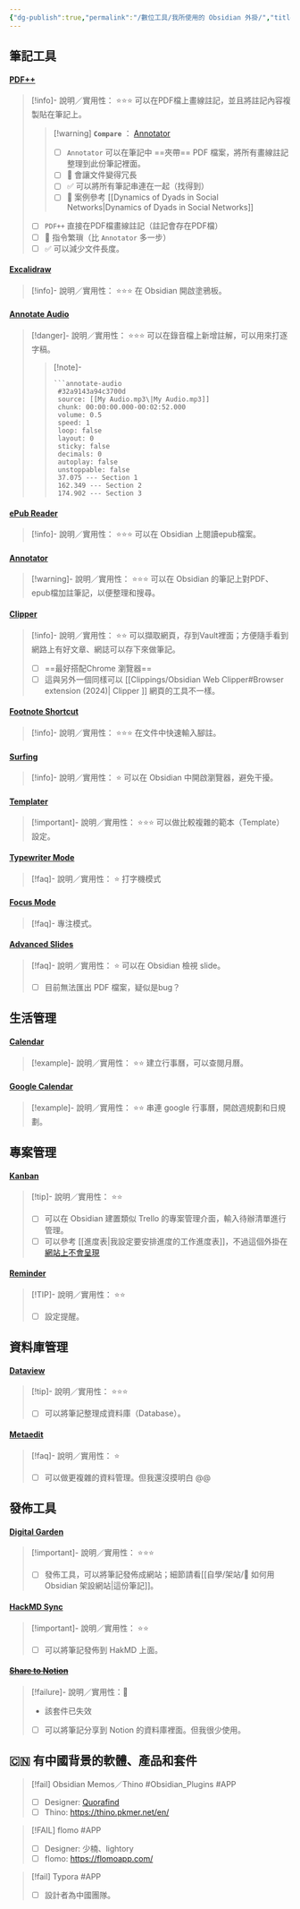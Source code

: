 ```yaml
---
{"dg-publish":true,"permalink":"/數位工具/我所使用的 Obsidian 外掛/","title":"我使用的 Obsidian 外掛","tags":["🎯學習歷程檔案","HackMD","Notion","📝數位工具交流beta","DigitalGarden","obsidian","self_learing","website_design"],"noteIcon":"3","created":"2025-05-06T17:39:58.000+08:00","updated":"2025-06-18T12:32:43.692+08:00"}
---
```


## 筆記工具



#### [PDF++](obsidian://show-plugin?id=pdf-plus)

> [!info]- 說明／實用性： ⭐⭐⭐
> 可以在PDF檔上畫線註記，並且將註記內容複製貼在筆記上。
> > [!warning] **`Compare`** ： [Annotator](obsidian://show-plugin?id=obsidian-annotator)
> > - [ ] `Annotator` 可以在筆記中 ==夾帶== PDF 檔案，將所有畫線註記整理到此份筆記裡面。
> > - [ ] 🚫 會讓文件變得冗長 
> > - [ ] ✅ 可以將所有筆記串連在一起（找得到）
> > - [ ] 📌 案例參考 [[Dynamics of Dyads in Social Networks\|Dynamics of Dyads in Social Networks]]
> 
> - [ ] `PDF++` 直接在PDF檔畫線註記（註記會存在PDF檔）
> - [ ] 🚫 指令繁瑣（比 `Annotator` 多一步） 
> - [ ] ✅ 可以減少文件長度。

#### [Excalidraw](obsidian://show-plugin?id=obsidian-excalidraw-plugin)

> [!info]- 說明／實用性： ⭐⭐⭐
> 在 Obsidian 開啟塗鴉板。



#### [Annotate Audio](obsidian://show-plugin?id=annotate-audio)
> [!danger]- 說明／實用性： ⭐⭐⭐
> 可以在錄音檔上新增註解，可以用來打逐字稿。
> > [!note]-
> > ```
> > ```annotate-audio
> >  #32a9143a94c3700d
> >  source: [[My Audio.mp3\|My Audio.mp3]]
> >  chunk: 00:00:00.000-00:02:52.000
> >  volume: 0.5
> >  speed: 1
> >  loop: false
> >  layout: 0
> >  sticky: false
> >  decimals: 0
> >  autoplay: false
> >  unstoppable: false
> >  37.075 --- Section 1
> >  162.349 --- Section 2
> >  174.902 --- Section 3
> >  ```
> >  

#### [ePub Reader](obsidian://show-plugin?id=obsidian-epub-plugin)

> [!info]- 說明／實用性： ⭐⭐⭐
> 可以在 Obsidian 上閱讀epub檔案。

#### [Annotator](obsidian://show-plugin?id=obsidian-annotator)
> [!warning]- 說明／實用性： ⭐⭐⭐
> 可以在 Obsidian 的筆記上對PDF、epub檔加註筆記，以便整理和搜尋。



#### [Clipper](obsidian://show-plugin?id=obsidian-clipper)
> [!info]- 說明／實用性： ⭐⭐
> 可以擷取網頁，存到Vault裡面；方便隨手看到網路上有好文章、網誌可以存下來做筆記。
> - [ ] ==最好搭配Chrome 瀏覽器==
> - [ ] 這與另外一個同樣可以 [[Clippings/Obsidian Web Clipper#Browser extension (2024)\| Clipper ]] 網頁的工具不一樣。


#### [Footnote Shortcut](obsidian://show-plugin?id=obsidian-footnotes)
> [!info]- 說明／實用性： ⭐⭐⭐
> 在文件中快速輸入腳註。
  
#### [Surfing](obsidian://show-plugin?id=surfing)
> [!info]- 說明／實用性： ⭐
> 可以在 Obsidian 中開啟瀏覽器，避免干擾。

#### [Templater](obsidian://show-plugin?id=templater-obsidian)
> [!important]- 說明／實用性： ⭐⭐⭐
> 可以做比較複雜的範本（Template）設定。

#### [Typewriter Mode](obsidian://show-plugin?id=typewriter-mode)
> [!faq]- 說明／實用性： ⭐
> 打字機模式

#### [Focus Mode](obsidian://show-plugin?id=obsidian-focus-mode)
> [!faq]- 
> 專注模式。


#### [Advanced Slides](obsidian://show-plugin?id=obsidian-advanced-slides)
> [!faq]- 說明／實用性： ⭐
> 可以在 Obsidian 檢視 slide。
> - [ ] 目前無法匯出 PDF 檔案，疑似是bug？

## 生活管理

#### [Calendar](obsidian://show-plugin?id=calendar)
> [!example]- 說明／實用性： ⭐⭐
> 建立行事曆，可以查閱月曆。

#### [Google Calendar](obsidian://show-plugin?id=google-calendar)
> [!example]- 說明／實用性： ⭐⭐
> 串連 google 行事曆，開啟週規劃和日規劃。





## 專案管理

#### [Kanban](obsidian://show-plugin?id=obsidian-kanban)
> [!tip]- 說明／實用性： ⭐⭐
> - [ ] 可以在 Obsidian 建置類似 Trello 的專案管理介面，輸入待辦清單進行管理。
> - [ ] 可以參考 [[進度表\|我設定要安排進度的工作進度表]]，不過這個外掛在[網站上不會呈現](https://bravetree318.netlify.app/%E7%A4%BE%E6%9C%83%E5%A0%B1%E5%B0%8E%E5%B7%A5%E4%BD%9C%E9%9A%8A@0606/%E9%80%B2%E5%BA%A6%E8%A1%A8/)


#### [Reminder](obsidian://show-plugin?id=obsidian-reminder-plugin)
> [!TIP]- 說明／實用性： ⭐⭐
> - [ ] 設定提醒。

## 資料庫管理

#### [Dataview](obsidian://show-plugin?id=dataview)
> [!tip]- 說明／實用性： ⭐⭐⭐
> - [ ] 可以將筆記整理成資料庫（Database）。

#### [Metaedit](obsidian://show-plugin?id=metaedit)
> [!faq]-  說明／實用性： ⭐
> - [ ] 可以做更複雜的資料管理。但我還沒摸明白 @@



## 發佈工具

#### [Digital Garden](obsidian://show-plugin?id=digitalgarden)
> [!important]- 說明／實用性： ⭐⭐⭐
> - [ ] 發佈工具，可以將筆記發佈成網站；細節請看[[自學/架站/🔖 如何用 Obsidian 架設網站\|這份筆記]]。

#### [HackMD Sync](obsidian://show-plugin?id=hackmd-sync)
> [!important]- 說明／實用性： ⭐⭐
> - [ ] 可以將筆記發佈到 HakMD 上面。

#### ~~[Share to Notion](obsidian://show-plugin?id=obsidian-to-notion)~~ 
> [!failure]- 說明／實用性：🚫
> - 該套件已失效
> - [ ] 可以將筆記分享到 Notion 的資料庫裡面。但我很少使用。




## 🇨🇳 有中國背景的軟體、產品和套件


> [!fail] Obsidian Memos／Thino #Obsidian_Plugins #APP
> - [ ] Designer: [Quorafind](https://github.com/Quorafind)
> - [ ] Thino: https://thino.pkmer.net/en/




> [!FAIL] flomo #APP
> - [ ] Designer:  少楠、lightory
> - [ ] flomo: https://flomoapp.com/



> [!fail] Typora #APP
> - [ ] 設計者為中國團隊。
